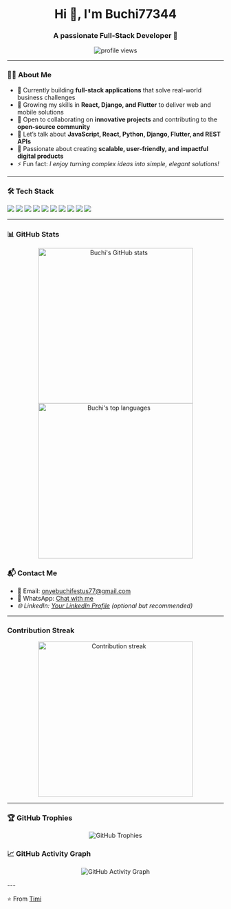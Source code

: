 <!-- Profile README for Timi -->

<h1 align="center">Hi 👋, I'm Buchi77344 </h1>
<h3 align="center">A passionate Full-Stack Developer 🚀</h3>

<p align="center">
  <img src="https://komarev.com/ghpvc/?username=Timi&label=Profile%20views&color=0e75b6&style=flat" alt="profile views" />
</p>

---

### 👨‍💻 About Me  
- 🔭 Currently building **full-stack applications** that solve real-world business challenges  
- 🌱 Growing my skills in **React, Django, and Flutter** to deliver web and mobile solutions  
- 👯 Open to collaborating on **innovative projects** and contributing to the **open-source community**  
- 💬 Let’s talk about **JavaScript, React, Python, Django, Flutter, and REST APIs**  
- 🚀 Passionate about creating **scalable, user-friendly, and impactful digital products**  
- ⚡ Fun fact: *I enjoy turning complex ideas into simple, elegant solutions!*  

---

### 🛠️ Tech Stack
<p align="left">
  <!-- Languages -->
  <img src="https://img.shields.io/badge/Python-3776AB?style=for-the-badge&logo=python&logoColor=white"/>
  <img src="https://img.shields.io/badge/JavaScript-F7DF1E?style=for-the-badge&logo=javascript&logoColor=black"/>
  <img src="https://img.shields.io/badge/TypeScript-3178C6?style=for-the-badge&logo=typescript&logoColor=white"/>
  <img src="https://img.shields.io/badge/HTML5-E34F26?style=for-the-badge&logo=html5&logoColor=white"/>
  <img src="https://img.shields.io/badge/CSS3-1572B6?style=for-the-badge&logo=css3&logoColor=white"/>
  
  <!-- Frameworks -->
  <img src="https://img.shields.io/badge/React-20232A?style=for-the-badge&logo=react&logoColor=61DAFB"/>
  <img src="https://img.shields.io/badge/Django-092E20?style=for-the-badge&logo=django&logoColor=green"/>
  <img src="https://img.shields.io/badge/Flutter-02569B?style=for-the-badge&logo=flutter&logoColor=white"/>
  
  <!-- Databases -->
  <img src="https://img.shields.io/badge/PostgreSQL-316192?style=for-the-badge&logo=postgresql&logoColor=white"/>
  <img src="https://img.shields.io/badge/MySQL-005C84?style=for-the-badge&logo=mysql&logoColor=white"/>
</p>

---

### 📊 GitHub Stats

<p align="center">
  <img src="https://github-readme-stats.vercel.app/api?username=Buchi77344&show_icons=true&theme=radical&include_all_commits=true" alt="Buchi's GitHub stats" width="360" />
  <img src="https://github-readme-stats.vercel.app/api/top-langs/?username=Buchi77344&layout=compact&theme=radical&langs_count=8" alt="Buchi's top languages" width="360" />
</p>

### 📬 Contact Me  
- 📧 Email: [onyebuchifestus77@gmail.com](mailto:onyebuchifestus77@gmail.com)  
- 💬 WhatsApp: [Chat with me](https://wa.me/2348135495049)  
- *🌐 LinkedIn: [Your LinkedIn Profile](https://www.linkedin.com/in/your-username)* *(optional but recommended)*  

---

###  Contribution Streak

<p align="center">
  <img src="https://github-readme-streak-stats-eight.vercel.app?user=Buchi77344&theme=radical&hide_border=true" alt="Contribution streak" width="360" />
</p>


---
### 🏆 GitHub Trophies
<p align="center">
  <img src="https://github-profile-trophy.vercel.app/?username=Buchi77344&theme=radical&no-frame=true&margin-w=15&row=1&column=6" alt="GitHub Trophies"/>
</p>

### 📈 GitHub Activity Graph
<p align="center">
  <img src="https://github-readme-activity-graph.vercel.app/graph?username=Buchi77344&theme=radical&hide_border=true" alt="GitHub Activity Graph"/>
</p>
---

⭐️ From [Timi](https://github.com/Buchi77344)
